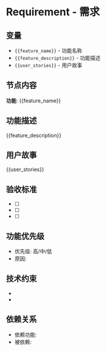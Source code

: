 # Requirement - 需求

## 变量

- `{{feature_name}}` - 功能名称
- `{{feature_description}}` - 功能描述
- `{{user_stories}}` - 用户故事

## 节点内容

**功能**: {{feature_name}}

## 功能描述

{{feature_description}}

## 用户故事

{{user_stories}}

## 验收标准

- [ ] 
- [ ] 
- [ ] 

## 功能优先级

- 优先级: 高/中/低
- 原因: 

## 技术约束

- 
- 

## 依赖关系

- 依赖功能: 
- 被依赖: 
